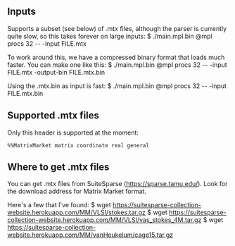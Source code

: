 ## Inputs
Supports a subset (see below) of .mtx files, although the parser is currently
quite slow, so this takes forever on large inputs:
  $ ./main.mpl.bin @mpl procs 32 -- -input FILE.mtx

To work around this, we have a compressed binary format that loads much faster.
You can make one like this:
  $ ./main.mpl.bin @mpl procs 32 -- -input FILE.mtx -output-bin FILE.mtx.bin

Using the .mtx.bin as input is fast:
  $ ./main.mpl.bin @mpl procs 32 -- -input FILE.mtx.bin


## Supported .mtx files
Only this header is supported at the moment:
```
%%MatrixMarket matrix coordinate real general
```

## Where to get .mtx files
You can get .mtx files from SuiteSparse (https://sparse.tamu.edu/).
Look for the download address for Matrix Market format.

Here's a few that I've found:
  $ wget https://suitesparse-collection-website.herokuapp.com/MM/VLSI/stokes.tar.gz 
  $ wget https://suitesparse-collection-website.herokuapp.com/MM/VLSI/vas_stokes_4M.tar.gz
  $ wget https://suitesparse-collection-website.herokuapp.com/MM/vanHeukelum/cage15.tar.gz